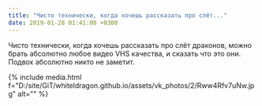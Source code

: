 ```yaml
---
title: "Чисто технически, когда хочешь рассказать про слёт..."
date: 2019-01-28 01:41:00 +0300
---
```


Чисто технически, когда хочешь рассказать про слёт драконов, можно брать абсолютно любое видео VHS качества, и сказать что это они. Подвох абсолютно никто не заметит.

{% include media.html f="D:/site/GiT/whiteldragon.github.io/assets/vk_photos/2/Rww4Rfv7uNw.jpg" alt="" %}
